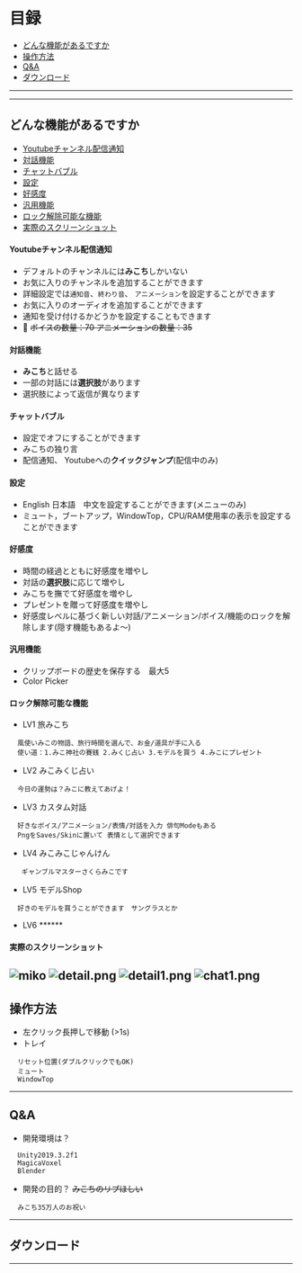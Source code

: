 
# 目録
* [どんな機能があるですか](#どんな機能があるですか)
* [操作方法](#操作方法)
* [Q&A](#Q&A)
* [ダウンロード](#ダウンロード)
****
------
## どんな機能があるですか
* [Youtubeチャンネル配信通知](#youtubeチャンネル配信通知)
* [対話機能](#対話機能)
* [チャットバブル](#チャットバブル)
* [設定](#設定)
* [好感度](#好感度)
* [汎用機能](#汎用機能)
* [ロック解除可能な機能](#ロック解除可能な機能)
* [実際のスクリーンショット](#実際のスクリーンショット)
#### Youtubeチャンネル配信通知
* デフォルトのチャンネルには**みこち**しかいない
* お気に入りのチャンネルを追加することができます
* 詳細設定では`通知音`、`終わり音`、 `アニメーション`を設定することができます 
* お気に入りのオーディオを追加することができます
* 通知を受け付けるかどうかを設定することもできます
* :raised_hands: ~~ボイスの数量：70 アニメーションの数量：35~~
#### 対話機能
* **みこち**と話せる
* 一部の対話には**選択肢**があります
* 選択肢によって返信が異なります
#### チャットバブル
* 設定でオフにすることができます
* みこちの独り言
* 配信通知、 Youtubeへの**クイックジャンプ**(配信中のみ)
#### 設定
* English 日本語　中文を設定することができます(メニューのみ)
* ミュート，ブートアップ，WindowTop，CPU/RAM使用率の表示を設定することができます
#### 好感度
* 時間の経過とともに好感度を増やし
* 対話の**選択肢**に応じて増やし
* みこちを撫でて好感度を増やし
* プレゼントを贈って好感度を増やし
* 好感度レベルに基づく新しい対話/アニメーション/ボイス/機能のロックを解除します(隠す機能もあるよ～)
#### 汎用機能
* クリップボードの歴史を保存する　最大5
* Color Picker
#### ロック解除可能な機能
* LV1 旅みこち
```
  風使いみこの物語、旅行時間を選んで、お金/道具が手に入る
  使い道：1.みこ神社の賽銭 2.みくじ占い 3.モデルを買う 4.みこにプレゼント
```
* LV2 みこみくじ占い 
```
  今日の運勢は？みこに教えてあげよ！
```
* LV3 カスタム対話
```
  好きなボイス/アニメーション/表情/対話を入力 俳句Modeもある
  PngをSaves/Skinに置いて 表情として選択できます
```
* LV4 みこみこじゃんけん
```
   ギャンブルマスターさくらみこです
```
* LV5 モデルShop
```
  好きのモデルを買うことができます　サングラスとか
```
* LV6 ****** 
#### 実際のスクリーンショット
![](/MikoMiko/Example/chatbubble.gif "miko")
![](/MikoMiko/Example/detail.png "detail.png")
![](/MikoMiko/Example/detail1.png "detail1.png")
![](/MikoMiko/Example/chat1.png "chat1.png")
------
## 操作方法
* 左クリック長押しで移動 (>1s)
* トレイ
```
  リセット位置(ダブルクリックでもOK)
  ミュート
  WindowTop
```
------
## Q&A
* 開発環境は？
```
  Unity2019.3.2f1
  MagicaVoxel
  Blender
```
* 開発の目的？  ~~みこちのリプほしい~~
```
  みこち35万人のお祝い
```
------
## ダウンロード
------
